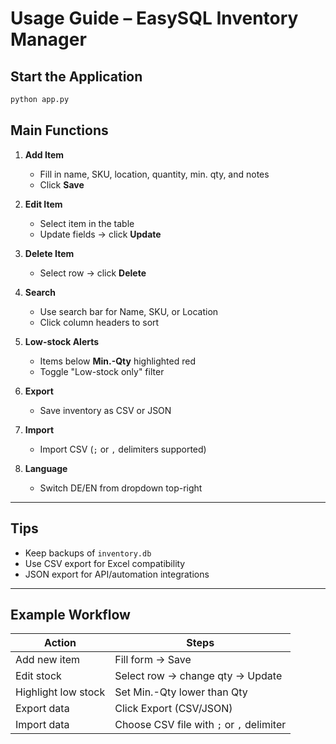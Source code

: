 # Usage Guide – EasySQL Inventory Manager

## Start the Application
```bash
python app.py
```

## Main Functions
1. **Add Item**
   - Fill in name, SKU, location, quantity, min. qty, and notes
   - Click **Save**

2. **Edit Item**
   - Select item in the table
   - Update fields → click **Update**

3. **Delete Item**
   - Select row → click **Delete**

4. **Search**
   - Use search bar for Name, SKU, or Location
   - Click column headers to sort

5. **Low-stock Alerts**
   - Items below **Min.-Qty** highlighted red
   - Toggle "Low-stock only" filter

6. **Export**
   - Save inventory as CSV or JSON

7. **Import**
   - Import CSV (`;` or `,` delimiters supported)

8. **Language**
   - Switch DE/EN from dropdown top-right

---

## Tips
- Keep backups of `inventory.db`
- Use CSV export for Excel compatibility
- JSON export for API/automation integrations

---

## Example Workflow
| Action | Steps |
|--------|-------|
| Add new item | Fill form → Save |
| Edit stock | Select row → change qty → Update |
| Highlight low stock | Set Min.-Qty lower than Qty |
| Export data | Click Export (CSV/JSON) |
| Import data | Choose CSV file with `;` or `,` delimiter |
